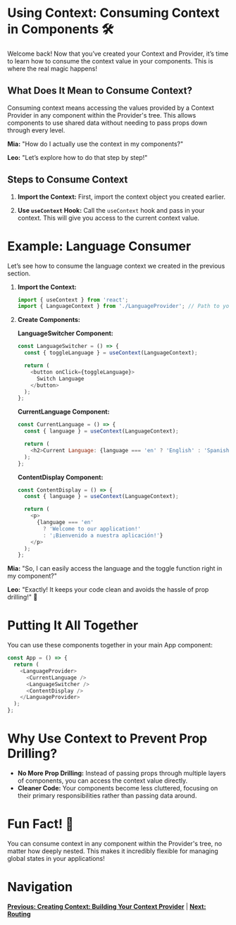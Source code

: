 # Using Context: Consuming Context in Components 🛠️

Welcome back! Now that you’ve created your Context and Provider, it’s time to learn how to consume the context value in your components. This is where the real magic happens!

## What Does It Mean to Consume Context?

Consuming context means accessing the values provided by a Context Provider in any component within the Provider's tree. This allows components to use shared data without needing to pass props down through every level.


**Mia:** "How do I actually use the context in my components?"

**Leo:** "Let’s explore how to do that step by step!"

## Steps to Consume Context

1. **Import the Context:** First, import the context object you created earlier.

2. **Use `useContext` Hook:** Call the `useContext` hook and pass in your context. This will give you access to the current context value.

# Example: Language Consumer

Let’s see how to consume the language context we created in the previous section.

1. **Import the Context:**
   ```javascript
   import { useContext } from 'react';
   import { LanguageContext } from './LanguageProvider'; // Path to your provider file
   ```

2. **Create Components:**

   **LanguageSwitcher Component:**
   ```javascript
   const LanguageSwitcher = () => {
     const { toggleLanguage } = useContext(LanguageContext);

     return (
       <button onClick={toggleLanguage}>
         Switch Language
       </button>
     );
   };
   ```

   **CurrentLanguage Component:**
   ```javascript
   const CurrentLanguage = () => {
     const { language } = useContext(LanguageContext);

     return (
       <h2>Current Language: {language === 'en' ? 'English' : 'Spanish'}</h2>
     );
   };
   ```

   **ContentDisplay Component:**
   ```javascript
   const ContentDisplay = () => {
     const { language } = useContext(LanguageContext);

     return (
       <p>
         {language === 'en'
           ? 'Welcome to our application!'
           : '¡Bienvenido a nuestra aplicación!'}
       </p>
     );
   };
   ```


**Mia:** "So, I can easily access the language and the toggle function right in my component?"

**Leo:** "Exactly! It keeps your code clean and avoids the hassle of prop drilling!" 🎉

# Putting It All Together

You can use these components together in your main App component:

```javascript
const App = () => {
  return (
    <LanguageProvider>
      <CurrentLanguage />
      <LanguageSwitcher />
      <ContentDisplay />
    </LanguageProvider>
  );
};
```

# Why Use Context to Prevent Prop Drilling?

- **No More Prop Drilling:** Instead of passing props through multiple layers of components, you can access the context value directly.
- **Cleaner Code:** Your components become less cluttered, focusing on their primary responsibilities rather than passing data around.

# Fun Fact! 🎉

You can consume context in any component within the Provider's tree, no matter how deeply nested. This makes it incredibly flexible for managing global states in your applications!

# Navigation

**[Previous: Creating Context: Building Your Context Provider](./creating-context.md)** | **[Next: Routing](../routing/README.md)**
